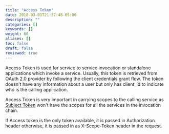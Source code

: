 ```yaml
---
title: "Access Token"
date: 2018-03-01T21:37:48-05:00
description: ""
categories: []
keywords: []
weight: 60
aliases: []
toc: false
draft: false
reviewed: true
---
```


Access Token is used for service to service invocation or standalone applications which invoke a
service. Usually, this token is retrieved from OAuth 2.0 provider by following the client credentials
grant flow. The token doesn't have any information about a user but only has client_id to indicate
who is the calling application. 

Access Token is very important in carrying scopes to the calling service as [Subject Token][] won't
have the scopes for all the services in the invocation chain. 

If Access token is the only token available, it is passed in Authorization header otherwise, it is
passed in as X-Scope-Token header in the request.


[Subject Token]: /consumer/subject-token/
